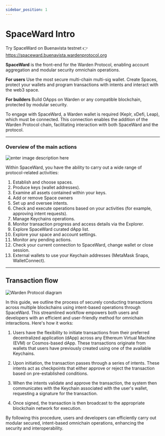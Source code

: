 ```yaml
---
sidebar_position: 1
---
```


# SpaceWard Intro

Try SpaceWard on Buenavista testnet  👉  https://spaceward.buenavista.wardenprotocol.org

**SpaceWard**  is the front-end for the Warden Protocol, enabling account aggregation and modular security omnichain operations.

**For users**  Use the most secure multi-chain multi-sig wallet. Create Spaces, protect your wallets and program transactions with intents and interact with the web3 space.

**For builders**  Build OApps on Warden or any compatible blockchain, protected by modular security.

To engage with SpaceWard, a Warden wallet is required (Keplr, xDefi, Leap), which must be connected. This connection enables the addition of the Warden Protocol chain, facilitating interaction with both SpaceWard and the protocol.

****
### Overview of the main actions
![enter image description here](https://i.ibb.co/5MzQqDs/spaceward.png)

Within SpaceWard, you have the ability to carry out a wide range of protocol-related activities:

1. Establish and choose spaces.
2. Produce keys (wallet addresses).
3. Examine all assets contained within your keys.
4. Add or remove Space owners 
5. Set up and oversee intents.
6. Check and execute operations based on your activities (for example, approving intent requests).
7. Manage Keychains operations.
8. Monitor transaction progress and access details via the Explorer.
9. Explore SpaceWard curated dApp list.
10. Explore your space and account settings. 
11. Monitor any pending actions. 
12. Check your current connection to SpaceWard, change wallet or close session. 
13. External wallets to use your Keychain addresses (MetaMask Snaps, WalletConnect).

***

## Transaction flow


![Warden Protocol diagram](https://i.ibb.co/6yYvGJK/Screenshot-2024-02-09-at-12-21-22.png)

In this guide, we outline the process of securely conducting transactions across multiple blockchains using intent-based operations through SpaceWard. This streamlined workflow empowers both users and developers with an efficient and user-friendly method for omnichain interactions. Here's how it works:

1.  Users have the flexibility to initiate transactions from their preferred decentralized application (dApp) across any Ethereum Virtual Machine (EVM) or Cosmos-based dApp. These transactions originate from wallets that users have previously created using one of the available Keychains.
    
2.  Upon initiation, the transaction passes through a series of intents. These intents act as checkpoints that either approve or reject the transaction based on pre-established conditions.
    
3.  When the intents validate and approve the transaction, the system then communicates with the Keychain associated with the user's wallet, requesting a signature for the transaction.
    
4.  Once signed, the transaction is then broadcast to the appropriate blockchain network for execution.

By following this procedure, users and developers can efficiently carry out modular secured, intent-based omnichain operations, enhancing the security and interoperability.